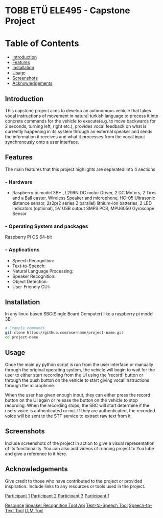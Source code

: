 # TOBB ETÜ ELE495 - Capstone Project

# Table of Contents
- [Introduction](#introduction)
- [Features](#features)
- [Installation](#installation)
- [Usage](#usage)
- [Screenshots](#screenshots)
- [Acknowledgements](#acknowledgements)

## Introduction
This capstone project aims to develop an autonomous vehicle that takes vocal instructions of movement in natural turkish language to process it into concrete commands for the vehicle to execute(e.g. to move backwards for 2 seconds, turning left, right etc.), provides vocal feedback on what is currently happening in its system through an external speaker and sends the information it receives and what it processes from the vocal input synchronously onto a user interface.


## Features
The main features that this project highlights are separated into 4 sections:

### - Hardware
 * Raspberry pi model 3B+ , L298N DC motor Driver, 2 DC Motors, 2 Tires and a Ball caster,  Wireless Speaker and microphone, HC-05 Ultrasonic distance sensor, 2s2p(2 series 2 parallel) lithium-ion batteries, 2 LED indicators (optional), 5V USB output SMPS PCB, MPU6050 Gyroscope Sensor
### - Operating System and packages 
Raspberry Pi OS 64-bit

### - Applications 

- Speech Recognition:
- Text-to-Speech:
- Natural Language Processing:
- Speaker Recognition:
- Object Detection:
- User-Friendly GUI:

## Installation
In any linux-based SBC(Single Board Computer) like a raspberry pi model 3B+

```bash
# Example commands
git clone https://github.com/username/project-name.git
cd project-name
```

## Usage
Once the main.py python script is run from the user interface or manually through the original operating system, the vehicle will begin to wait for the user to either start recording from the UI using the 'record' button or through the push button on the vehicle to start giving vocal instructions through the microphone.

When the user has given enough input, they can either press the record button on the UI again or release the button on the vehicle to stop recording. When the recording stops, the SBC will start determine if the users voice is authenticated or not. If they are authenticated, the recorded voice will be sent to the STT service to extract raw text from it 

## Screenshots
Include screenshots of the project in action to give a visual representation of its functionality. You can also add videos of running project to YouTube and give a reference to it here. 

## Acknowledgements
Give credit to those who have contributed to the project or provided inspiration. Include links to any resources or tools used in the project.

[Participant 1]([https://github.com/emiirkaya])
[Participant 2]([https://github.com/mfurkanozdem])
[Participant 3](https://github.com/user1)
[Participant 1](https://github.com/user1)

[Resource]([https://www.raspberrypi.org/])
[Speaker Recognition Tool Api](https://picovoice.ai/docs/eagle)
[Text-to-Speech Tool]([https://cloud.google.com/text-to-speech/docs])
[Speech-to-Text Tool]([https://cloud.google.com/speech-to-text/docs/])
[LLM Tool]([https://platform.openai.com/docs/api-reference/introduction])
